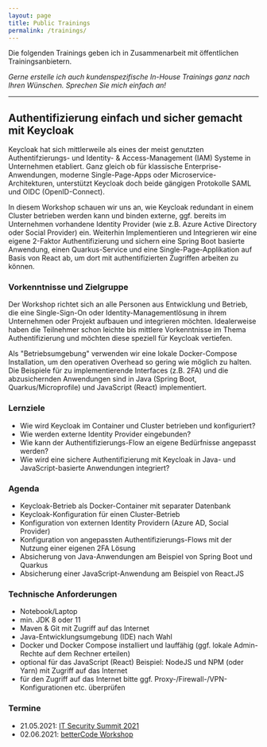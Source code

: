 ```yaml
---
layout: page
title: Public Trainings
permalink: /trainings/
---
```


Die folgenden Trainings geben ich in Zusammenarbeit mit öffentlichen Trainingsanbietern.

_Gerne erstelle ich auch kundenspezifische In-House Trainings ganz nach Ihren Wünschen. Sprechen Sie mich einfach an!_

---

## Authentifizierung einfach und sicher gemacht mit Keycloak

Keycloak hat sich mittlerweile als eines der meist genutzten Authentifzierungs- und Identity- & Access-Management (IAM) Systeme in Unternehmen etabliert. Ganz gleich ob für klassische Enterprise-Anwendungen, moderne Single-Page-Apps oder Microservice-Architekturen, unterstützt Keycloak doch beide gängigen Protokolle SAML und OIDC (OpenID-Connect).

In diesem Workshop schauen wir uns an, wie Keycloak redundant in einem Cluster betrieben werden kann und binden externe, ggf. bereits im Unternehmen vorhandene Identity Provider (wie z.B. Azure Active Directory oder Social Provider) ein. Weiterhin Implementieren und Integrieren wir eine eigene 2-Faktor Authentifizierung und sichern eine Spring Boot basierte Anwendung, einen Quarkus-Service und eine Single-Page-Applikation auf Basis von React ab, um dort mit authentifizierten Zugriffen arbeiten zu können.

### Vorkenntnisse und Zielgruppe

Der Workshop richtet sich an alle Personen aus Entwicklung und Betrieb, die eine Single-Sign-On oder Identity-Managementlösung in ihrem Unternehmen oder Projekt aufbauen und integrieren möchten. Idealerweise haben die Teilnehmer schon leichte bis mittlere Vorkenntnisse im Thema Authentifizierung und möchten diese speziell für Keycloak vertiefen.

Als "Betriebsumgebung" verwenden wir eine lokale Docker-Compose Installation, um den operativen Overhead so gering wie möglich zu halten. Die Beispiele für zu implementierende Interfaces (z.B. 2FA) und die abzusichernden Anwendungen sind in Java (Spring Boot, Quarkus/Microprofile) und JavaScript (React) implementiert.

### Lernziele

* Wie wird Keycloak im Container und Cluster betrieben und konfiguriert?
* Wie werden externe Identity Provider eingebunden?
* Wie kann der Authentifizierungs-Flow an eigene Bedürfnisse angepasst werden?
* Wie wird eine sichere Authentifizierung mit Keycloak in Java- und JavaScript-basierte Anwendungen integriert?

### Agenda

* Keycloak-Betrieb als Docker-Container mit separater Datenbank
* Keycloak-Konfiguration für einen Cluster-Betrieb
* Konfiguration von externen Identity Providern (Azure AD, Social Provider)
* Konfiguration von angepassten Authentifizierungs-Flows mit der Nutzung einer eigenen 2FA Lösung
* Absicherung von Java-Anwendungen am Beispiel von Spring Boot und Quarkus
* Absicherung einer JavaScript-Anwendung am Beispiel von React.JS

### Technische Anforderungen

* Notebook/Laptop
* min. JDK 8 oder 11
* Maven & Git mit Zugriff auf das Internet
* Java-Entwicklungsumgebung (IDE) nach Wahl
* Docker und Docker Compose installiert und lauffähig (ggf. lokale Admin-Rechte auf dem Rechner erteilen)
* optional für das JavaScript (React) Beispiel: NodeJS und NPM (oder Yarn) mit Zugriff auf das Internet
* für den Zugriff auf das Internet bitte ggf. Proxy-/Firewall-/VPN-Konfigurationen etc. überprüfen

### Termine

* 21.05.2021: [IT Security Summit 2021](https://it-security-summit.de/it-security-summit/authentifizierung-einfach-und-sicher-gemacht-mit-keycloak-teil-1/)
* 02.06.2021: [betterCode Workshop](https://api.bettercode.eu/lecture_compact1.php?id=12885&source=0)

